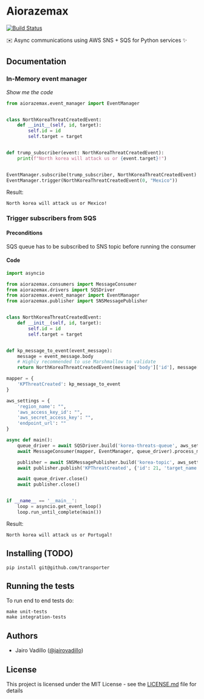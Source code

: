 # Aiorazemax
[![Build Status](https://travis-ci.com/21Buttons/aiorazemax.svg?branch=master)](https://travis-ci.com/21Buttons/aiorazemax)

✉️ Async communications using AWS SNS + SQS for Python services ✨

## Documentation

### In-Memory event manager

_Show me the code_

```python
from aiorazemax.event_manager import EventManager


class NorthKoreaThreatCreatedEvent:
    def __init__(self, id, target):
        self.id = id
        self.target = target


def trump_subscriber(event: NorthKoreaThreatCreatedEvent):
    print(f"North korea will attack us or {event.target}!")


EventManager.subscribe(trump_subscriber, NorthKoreaThreatCreatedEvent)
EventManager.trigger(NorthKoreaThreatCreatedEvent(0, "Mexico"))
```

Result:
```
North korea will attack us or Mexico!
```

### Trigger subscribers from SQS

#### Preconditions

SQS queue has to be subscribed to SNS topic before running the consumer

#### Code

```python
import asyncio

from aiorazemax.consumers import MessageConsumer
from aiorazemax.drivers import SQSDriver
from aiorazemax.event_manager import EventManager
from aiorazemax.publisher import SNSMessagePublisher


class NorthKoreaThreatCreatedEvent:
    def __init__(self, id, target):
        self.id = id
        self.target = target


def kp_message_to_event(event_message):
    message = event_message.body
    # Highly recommended to use Marshmallow to validate
    return NorthKoreaThreatCreatedEvent(message['body']['id'], message['body']['target_name'])

mapper = {
    'KPThreatCreated': kp_message_to_event
}

aws_settings = {
    'region_name': "",
    'aws_access_key_id': "",
    'aws_secret_access_key': "",
    'endpoint_url': ""
}

async def main():
    queue_driver = await SQSDriver.build('korea-threats-queue', aws_settings)
    await MessageConsumer(mapper, EventManager, queue_driver).process_message()

    publisher = await SNSMessagePublisher.build('korea-topic', aws_settings)
    await publisher.publish('KPThreatCreated', {'id': 21, 'target_name': 'Portugal'})

    await queue_driver.close()
    await publisher.close()


if __name__ == '__main__':
    loop = asyncio.get_event_loop()
    loop.run_until_complete(main())
```

Result:

```
North korea will attack us or Portugal!
```

## Installing (TODO)

`pip install git@github.com/transporter`


## Running the tests

To run end to end tests do:
```
make unit-tests
make integration-tests
```

## Authors

* Jairo Vadillo ([@jairovadillo](https://github.com/jairovadillo))

## License

This project is licensed under the MIT License - see the [LICENSE.md](LICENSE.md) file for details
